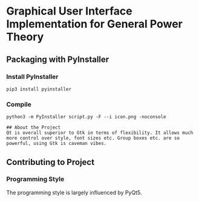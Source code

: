 # Graphical User Interface Implementation for General Power Theory

## Packaging with PyInstaller

### Install PyInstaller

```
pip3 install pyinstaller
```

### Compile

```
python3 -m PyInstaller script.py -F --i icon.png -noconsole

## About the Project
Qt is overall superior to Gtk in terms of flexibility. It allows much more control over style, font sizes etc. Group boxes etc. are so powerful, using Gtk is caveman vibes.
```

## Contributing to Project

### Programming Style

The programming style is largely influenced by PyQt5.
